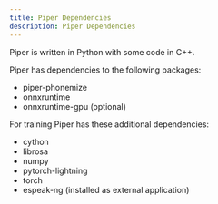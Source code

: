```yaml
---
title: Piper Dependencies
description: Piper Dependencies
---
```


Piper is written in Python with some code in C++.

Piper has dependencies to the following packages:

- piper-phonemize
- onnxruntime
- onnxruntime-gpu (optional)

For training Piper has these additional dependencies:

- cython
- librosa
- numpy
- pytorch-lightning
- torch
- espeak-ng (installed as external application) 

